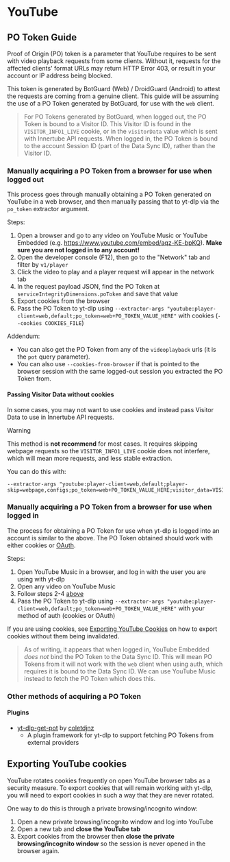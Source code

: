 # YouTube


## PO Token Guide

Proof of Origin (PO) token is a parameter that YouTube requires to be sent with video playback requests from some clients. Without it, requests for the affected clients' format URLs may return HTTP Error 403, or result in your account or IP address being blocked.

This token is generated by BotGuard (Web) / DroidGuard (Android) to attest the requests are coming from a genuine client. This guide will be assuming the use of a PO Token generated by BotGuard, for use with the `web` client.

> For PO Tokens generated by BotGuard, when logged out, the PO Token is bound to a Visitor ID. This Visitor ID is found in the `VISITOR_INFO1_LIVE` cookie, or in the `visitorData` value which is sent with Innertube API requests. When logged in, the PO Token is bound to the account Session ID (part of the Data Sync ID), rather than the Visitor ID.


### Manually acquiring a PO Token from a browser for use when logged out

This process goes through manually obtaining a PO Token generated on YouTube in a web browser, and then manually passing that to yt-dlp via the `po_token` extractor argument.

Steps:

1. Open a browser and go to any video on YouTube Music or YouTube Embedded (e.g. https://www.youtube.com/embed/aqz-KE-bpKQ). **Make sure you are not logged in to any account!**
2. Open the developer console (F12), then go to the "Network" tab and filter by `v1/player`
3. Click the video to play and a player request will appear in the network tab
4. In the request payload JSON, find the PO Token at `serviceIntegrityDimensions.poToken` and save that value
5. Export cookies from the browser
6. Pass the PO Token to yt-dlp using `--extractor-args "youtube:player-client=web,default;po_token=web+PO_TOKEN_VALUE_HERE"` with cookies (`--cookies COOKIES_FILE`)

Addendum:
- You can also get the PO Token from any of the `videoplayback` urls (it is the `pot` query parameter).
- You can also use `--cookies-from-browser` if that is pointed to the browser session with the same logged-out session you extracted the PO Token from.

#### Passing Visitor Data without cookies

In some cases, you may not want to use cookies and instead pass Visitor Data to use in Innertube API requests. 

> [!WARNING]
> This method is **not recommend** for most cases. It requires skipping webpage requests so the `VISITOR_INFO1_LIVE` cookie does not interfere, which will mean more requests, and less stable extraction.

You can do this with:

    --extractor-args "youtube:player-client=web,default;player-skip=webpage,configs;po_token=web+PO_TOKEN_VALUE_HERE;visitor_data=VISITOR_DATA_VALUE_HERE"


### Manually acquiring a PO Token from a browser for use when logged in

The process for obtaining a PO Token for use when yt-dlp is logged into an account is similar to the above. The PO Token obtained should work with either cookies or [OAuth](https://github.com/coletdjnz/yt-dlp-youtube-oauth2).

Steps:

1. Open YouTube Music in a browser, and log in with the user you are using with yt-dlp
2. Open any video on YouTube Music
3. Follow steps 2-4 [above](#manually-acquiring-a-po-token-from-a-browser-for-use-when-logged-out)
4. Pass the PO Token to yt-dlp using `--extractor-args "youtube:player-client=web,default;po_token=web+PO_TOKEN_VALUE_HERE"` with your method of auth (cookies or OAuth)

If you are using cookies, see [Exporting YouTube Cookies](#exporting-youtube-cookies) on how to export cookies without them being invalidated.

> As of writing, it appears that when logged in, YouTube Embedded *does not* bind the PO Token to the Data Sync ID. This will mean PO Tokens from it will not work with the `web` client when using auth, which requires it is bound to the Data Sync ID. We can use YouTube Music instead to fetch the PO Token which does this.


### Other methods of acquiring a PO Token

#### Plugins
- [yt-dlp-get-pot](https://github.com/coletdjnz/yt-dlp-get-pot) by [coletdjnz](https://github.com/coletdjnz)
  - A plugin framework for yt-dlp to support fetching PO Tokens from external providers

## Exporting YouTube cookies

YouTube rotates cookies frequently on open YouTube browser tabs as a security measure.
To export cookies that will remain working with yt-dlp, you will need to export cookies in such a way that they are never rotated. 

One way to do this is through a private browsing/incognito window:
1. Open a new private browsing/incognito window and log into YouTube
2. Open a new tab and **close the YouTube tab**
3. Export cookies from the browser then **close the private browsing/incognito window** so the session is never opened in the browser again.
